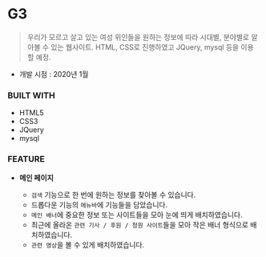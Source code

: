 # G3
> 우리가 모르고 살고 있는 여성 위인들을 원하는 정보에 따라 시대별, 분야별로 알아볼 수 있는 웹사이트. HTML, CSS로 진행하였고 JQuery, mysql 등을 이용할 예정.
 - 개발 시점 : 2020년 1월
 

### BUILT WITH
- HTML5
- CSS3
- JQuery
- mysql

### FEATURE
- **메인 페이지**

    - `검색` 기능으로 한 번에 원하는 정보를 찾아볼 수 있습니다.
    - 드롭다운 기능의 `메뉴바`에 기능들을 담았습니다.
    - `메인 배너`에 중요한 정보 또는 사이트들을 모아 눈에 띄게 배치하였습니다.
    - 최근에 올라온 `관련 기사 / 후원 / 청원 사이트`들을 모아 작은 배너 형식으로 배치하였습니다.
    - `관련 영상`을 볼 수 있게 배치하였습니다.

